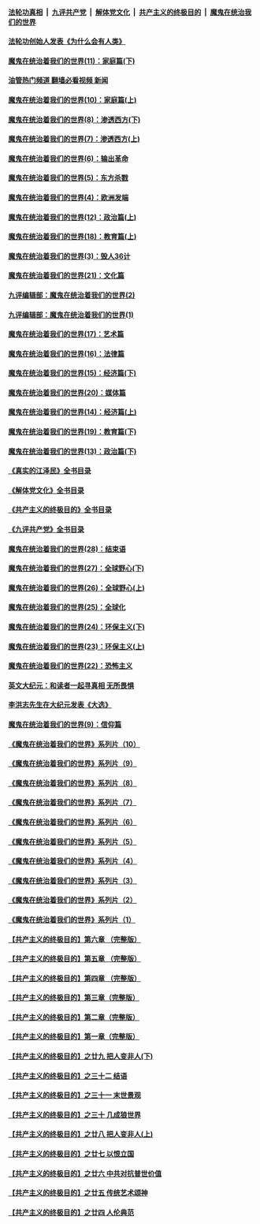####  [法轮功真相](../../../../basic/blob/master/README.md?t=03190411) &nbsp;|&nbsp; [九评共产党](../../../../9ping.md/blob/master/README.md?t=03190411) &nbsp;|&nbsp; [解体党文化](../../../../jtdwh.md/blob/master/README.md?t=03190411)  &nbsp;|&nbsp; [共产主义的终极目的](../../../../gczydzjmd.md/blob/master/README.md?t=03190411) &nbsp;|&nbsp; [魔鬼在统治我们的世界](../../../../mgztzwmdsj.md/blob/master/README.md?t=03190411) 

#### [法轮功创始人发表《为什么会有人类》](../pages/nsc422/n13912117.md?t=03190411) 

#### [魔鬼在统治着我们的世界(11)：家庭篇(下)](../pages/nsc422/n10440961.md?t=03190411) 

#### [油管热门频道 翻墙必看视频 新闻](http://129.146.143.75:81/youtube.html?03190411)

#### [魔鬼在统治着我们的世界(10)：家庭篇(上)](../pages/nsc422/n10435448.md?t=03190411) 

#### [魔鬼在统治着我们的世界(8)：渗透西方(下)](../pages/nsc422/n10429603.md?t=03190411) 

#### [魔鬼在统治着我们的世界(7)：渗透西方(上)](../pages/nsc422/n10426013.md?t=03190411) 

#### [魔鬼在统治着我们的世界(6)：输出革命](../pages/nsc422/n10421536.md?t=03190411) 

#### [魔鬼在统治着我们的世界(5)：东方杀戮](../pages/nsc422/n10417707.md?t=03190411) 

#### [魔鬼在统治着我们的世界(4)：欧洲发端](../pages/nsc422/n10414890.md?t=03190411) 

#### [魔鬼在统治着我们的世界(12)：政治篇(上)](../pages/nsc422/n10444576.md?t=03190411) 

#### [魔鬼在统治着我们的世界(18)：教育篇(上)](../pages/nsc422/n10526970.md?t=03190411) 

#### [魔鬼在统治着我们的世界(3)：毁人36计](../pages/nsc422/n10411583.md?t=03190411) 

#### [魔鬼在统治着我们的世界(21)：文化篇](../pages/nsc422/n10597706.md?t=03190411) 

#### [九评编辑部：魔鬼在统治着我们的世界(2)](../pages/nsc422/n10410036.md?t=03190411) 

#### [九评编辑部：魔鬼在统治着我们的世界(1)](../pages/nsc422/n10406825.md?t=03190411) 

#### [魔鬼在统治着我们的世界(17)：艺术篇](../pages/nsc422/n10499093.md?t=03190411) 

#### [魔鬼在统治着我们的世界(16)：法律篇](../pages/nsc422/n10485969.md?t=03190411) 

#### [魔鬼在统治着我们的世界(15)：经济篇(下)](../pages/nsc422/n10469975.md?t=03190411) 

#### [魔鬼在统治着我们的世界(20)：媒体篇](../pages/nsc422/n10586579.md?t=03190411) 

#### [魔鬼在统治着我们的世界(14)：经济篇(上)](../pages/nsc422/n10457370.md?t=03190411) 

#### [魔鬼在统治着我们的世界(19)：教育篇(下)](../pages/nsc422/n10564808.md?t=03190411) 

#### [魔鬼在统治着我们的世界(13)：政治篇(下)](../pages/nsc422/n10448270.md?t=03190411) 

#### [《真实的江泽民》全书目录](../pages/nsc422/n13721399.md?t=03190411) 

#### [《解体党文化》全书目录](../pages/nsc422/n13721157.md?t=03190411) 

#### [《共产主义的终极目的》全书目录](../pages/nsc422/n13721048.md?t=03190411) 

#### [《九评共产党》全书目录](../pages/nsc422/n13708085.md?t=03190411) 

#### [魔鬼在统治着我们的世界(28)：结束语](../pages/nsc422/n10936246.md?t=03190411) 

#### [魔鬼在统治着我们的世界(27)：全球野心(下)](../pages/nsc422/n10928319.md?t=03190411) 

#### [魔鬼在统治着我们的世界(26)：全球野心(上)](../pages/nsc422/n10900318.md?t=03190411) 

#### [魔鬼在统治着我们的世界(25)：全球化](../pages/nsc422/n10788205.md?t=03190411) 

#### [魔鬼在统治着我们的世界(24)：环保主义(下)](../pages/nsc422/n10695307.md?t=03190411) 

#### [魔鬼在统治着我们的世界(23)：环保主义(上)](../pages/nsc422/n10688613.md?t=03190411) 

#### [魔鬼在统治着我们的世界(22)：恐怖主义](../pages/nsc422/n10614727.md?t=03190411) 

#### [英文大纪元：和读者一起寻真相 无所畏惧](../pages/nsc422/n12542027.md?t=03190411) 

#### [李洪志先生在大纪元发表《大选》](../pages/nsc422/n12534746.md?t=03190411) 

#### [魔鬼在统治着我们的世界(9)：信仰篇](../pages/nsc422/n10432159.md?t=03190411) 

#### [《魔鬼在统治着我们的世界》系列片（10）](../pages/nsc422/n12292670.md?t=03190411) 

#### [《魔鬼在统治着我们的世界》系列片（9）](../pages/nsc422/n12290859.md?t=03190411) 

#### [《魔鬼在统治着我们的世界》系列片（8）](../pages/nsc422/n12287445.md?t=03190411) 

#### [《魔鬼在统治着我们的世界》系列片（7）](../pages/nsc422/n12283425.md?t=03190411) 

#### [《魔鬼在统治着我们的世界》系列片（6）](../pages/nsc422/n12282314.md?t=03190411) 

#### [《魔鬼在统治着我们的世界》系列片（5）](../pages/nsc422/n12281419.md?t=03190411) 

#### [《魔鬼在统治着我们的世界》系列片（4）](../pages/nsc422/n12274024.md?t=03190411) 

#### [《魔鬼在统治着我们的世界》系列片（3）](../pages/nsc422/n12271322.md?t=03190411) 

#### [《魔鬼在统治着我们的世界》系列片（2）](../pages/nsc422/n12269049.md?t=03190411) 

#### [《魔鬼在统治着我们的世界》系列片（1）](../pages/nsc422/n12267575.md?t=03190411) 

#### [【共产主义的终极目的】第六章 （完整版）](../pages/nsc422/n11428913.md?t=03190411) 

#### [【共产主义的终极目的】第五章 （完整版）](../pages/nsc422/n11428912.md?t=03190411) 

#### [【共产主义的终极目的】第四章 （完整版）](../pages/nsc422/n11428907.md?t=03190411) 

#### [【共产主义的终极目的】第三章（完整版）](../pages/nsc422/n11428848.md?t=03190411) 

#### [【共产主义的终极目的】第二章（完整版）](../pages/nsc422/n11428831.md?t=03190411) 

#### [【共产主义的终极目的】第一章（完整版）](../pages/nsc422/n11417651.md?t=03190411) 

#### [【共产主义的终极目的】之廿九 把人变非人(下)](../pages/nsc422/n11344140.md?t=03190411) 

#### [【共产主义的终极目的】之三十二 结语](../pages/nsc422/n11360535.md?t=03190411) 

#### [【共产主义的终极目的】之三十一 末世景观](../pages/nsc422/n11351129.md?t=03190411) 

#### [【共产主义的终极目的】之三十 几成狼世界](../pages/nsc422/n11348280.md?t=03190411) 

#### [【共产主义的终极目的】之廿八 把人变非人(上)](../pages/nsc422/n11340492.md?t=03190411) 

#### [【共产主义的终极目的】之廿七 以恨立国](../pages/nsc422/n11336944.md?t=03190411) 

#### [【共产主义的终极目的】之廿六 中共对抗普世价值](../pages/nsc422/n11324785.md?t=03190411) 

#### [【共产主义的终极目的】之廿五 传统艺术颂神](../pages/nsc422/n11296396.md?t=03190411) 

#### [【共产主义的终极目的】之廿四 人伦典范](../pages/nsc422/n11296397.md?t=03190411) 

<img src='http://gfw-breaker.win/goodnews/indexes/nsc422.md' width='0px' height='0px'/>
